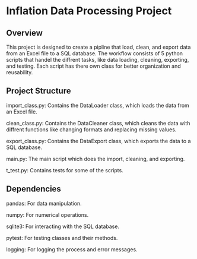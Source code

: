 # Inflation Data Processing Project

## Overview
This project is designed to create a pipline that load, clean, and export data from an Excel file to a SQL database.
The workflow consists of 5 python scripts that handel the diffrent tasks, like data loading, cleaning, exporting, and testing.
Each script has there own class for better organization and reusability.

## Project Structure
import_class.py: Contains the DataLoader class, which loads the data from an Excel file.

clean_class.py: Contains the DataCleaner class, which cleans the data with diffrent functions like changing formats and replacing missing values.

export_class.py: Contains the DataExport class, which exports the data to a SQL database.

main.py: The main script which does the import, cleaning, and exporting.

t_test.py: Contains tests for some of the scripts.


## Dependencies
pandas: For data manipulation.

numpy: For numerical operations.

sqlite3: For interacting with the SQL database.

pytest: For testing classes and their methods.

logging: For logging the process and error messages.
